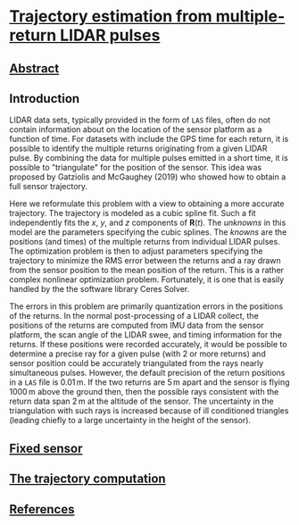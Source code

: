 # [Trajectory estimation from multiple-return LIDAR pulses](README.md)

## [Abstract](01-abstract.md)

## Introduction

LIDAR data sets, typically provided in the form of `LAS` files, often
do not contain information about on the location of the sensor
platform as a function of time.  For datasets with include the GPS
time for each return, it is possible to identify the multiple returns
originating from a given LIDAR pulse.  By combining the data for
multiple pulses emitted in a short time, it is possible to
"triangulate" for the position of the sensor.  This idea was proposed
by Gatziolis and McGaughey (2019) who showed how to obtain a full
sensor trajectory.

Here we reformulate this problem with a view to obtaining a more
accurate trajectory.  The trajectory is modeled as a cubic spline fit.
Such a fit independently fits the $`x`$, $`y`$, and $`z`$ components
of $`\mathbf R(t)`$.  The *unknowns* in this model are the parameters
specifying the cubic splines.  The *knowns* are the positions (and
times) of the multiple returns from individual LIDAR pulses.  The
optimization problem is then to adjust parameters specifying the
trajectory to minimize the RMS error between the returns and a ray
drawn from the sensor position to the mean position of the return.
This is a rather complex nonlinear optimization problem.  Fortunately,
it is one that is easily handled by the the software library Ceres
Solver.

The errors in this problem are primarily quantization errors in the
positions of the returns.  In the normal post-processing of a LIDAR
collect, the positions of the returns are computed from IMU data from
the sensor platform, the scan angle of the LIDAR swee, and timing
information for the returns.  If these positions were recorded
accurately, it would be possible to determine a precise ray for a given
pulse (with 2 or more returns) and sensor position could be
accurately triangulated from the rays nearly simultaneous pulses.
However, the default precision of the return positions in a `LAS` file
is $`0.01\,\text{m}`$.  If the two returns are $`5\,\text{m}`$ apart
and the sensor is flying $`1000\,\text{m}`$ above the ground then,
then the possible rays consistent with the return data span
$`2\,\text{m}`$ at the altitude of the sensor.  The uncertainty in
the triangulation with such rays is increased because of ill
conditioned triangles (leading chiefly to a large uncertainty in the
height of the sensor).

## [Fixed sensor](03-fixed.md)

## [The trajectory computation](04-trad.md)

## [References](09-refs.md)
